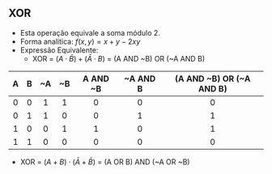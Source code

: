 ## XOR 

* Esta operação equivale a soma módulo 2.
* Forma analítica:  $f(x,y)=x+y-2xy$
* Expressão Equivalente:
  - XOR =  $(A\cdot\bar{B})+(\bar{A} \cdot B)$ = (A AND ~B) OR (~A AND B)
   
| A | B | ~A | ~B | A AND ~B | ~A AND B | (A AND ~B) OR (~A AND B) |
|:-:|:-:|:--:|:--:|:--------:|:--------:|:------------------------:|
| 0 | 0 |  1 |  1 |     0    |     0    |             0            |
| 0 | 1 |  1 |  0 |     0    |     1    |             1            |
| 1 | 0 |  0 |  1 |     1    |     0    |             1            |
| 1 | 1 |  0 |  0 |     0    |     0    |             0            |

  - XOR =  $(A+B)\cdot(\bar{A}+\bar{B})$ = (A OR B) AND (~A OR ~B)
